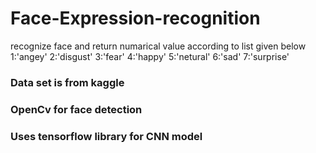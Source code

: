 # Face-Expression-recognition
recognize face and return numarical value according to 
list given below 
1:'angey'
2:'disgust'
3:'fear'
4:'happy'
5:'netural'
6:'sad'
7:'surprise'
### Data set is from kaggle
### OpenCv for face detection
### Uses tensorflow library for CNN model

